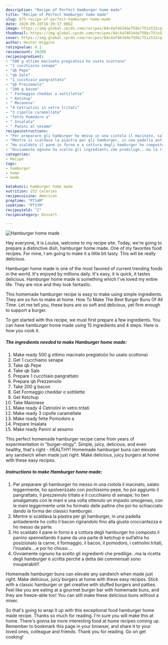 ```yaml
---
description: "Recipe of Perfect Hamburger home made"
title: "Recipe of Perfect Hamburger home made"
slug: 875-recipe-of-perfect-hamburger-home-made
date: 2020-09-28T16:39:17.906Z
image: https://img-global.cpcdn.com/recipes/84c4af4634de758b/751x532cq70/hamburger-home-made-recipe-main-photo.jpg
thumbnail: https://img-global.cpcdn.com/recipes/84c4af4634de758b/751x532cq70/hamburger-home-made-recipe-main-photo.jpg
cover: https://img-global.cpcdn.com/recipes/84c4af4634de758b/751x532cq70/hamburger-home-made-recipe-main-photo.jpg
author: Hester Higgins
ratingvalue: 4.1
reviewcount: 10200
recipeingredient:
- "500 g ottimo macinato pregiatoio ho usato scottona"
- "1 cucchiaino senape"
- "qb Pepe"
- "qb Sale"
- "1 cucchiaio pangrattato"
- "qb Prezzemolo"
- "200 g bacon"
- " Formaggio cheddar o sottilette"
- " Ketchup"
- " Maionese"
- "4 Cetriolini in vetro tritati"
- "3 cipolle caramellate"
- "fette Pomodoro a"
- " Insalata"
- " Panini al sesamo"
recipeinstructions:
- "Per preparare gli hamburger ho messo in una ciotola il macinato, salato leggermente, ho spolverizzato con pochissimo pepe, ho poi aggiunto il pangrattato, il prezzemolo tritato e il cucchiaino di senape; ho ben amalgamato con le mani e una volta ottenuto un impasto omogeneo, con le mani leggermente unte ho formato delle palline che poi ho schiacciato dando la forma dei classici hamburger."
- "Mentre si scaldava la piastra per gli hamburger, in una padella antiaderente ho cotto il bacon rigirandolo fino alla giusta croccantezza e ho messo da parte."
- "Ho scaldato il pane in forno e a cottura degli hamburger ho composto il panino spennellando il pane da una parte di ketchup e sull’altra ho posizionato la carne, il formaggio, il bacon, il pomodoro, i cetriolini tritati, l’insalata....e poi ho chiuso...."
- "Ovviamente ognuno ha scelto gli ingredienti che predilige...ma la ricetta degli hamburger è scritta perché a detta dei commensali sono insuperabili!!"
categories:
- Recipe
tags:
- hamburger
- home
- made

katakunci: hamburger home made 
nutrition: 252 calories
recipecuisine: American
preptime: "PT14M"
cooktime: "PT37M"
recipeyield: "2"
recipecategory: Dessert

---
```



![Hamburger home made](https://img-global.cpcdn.com/recipes/84c4af4634de758b/751x532cq70/hamburger-home-made-recipe-main-photo.jpg)

Hey everyone, it is Louise, welcome to my recipe site. Today, we're going to prepare a distinctive dish, hamburger home made. One of my favorites food recipes. For mine, I am going to make it a little bit tasty. This will be really delicious.

Hamburger home made is one of the most favored of current trending foods in the world. It's enjoyed by millions daily. It's easy, it is quick, it tastes delicious. Hamburger home made is something which I've loved my entire life. They are nice and they look fantastic.

This homemade hamburger recipe is easy to make using simple ingredients. They are so fun to make at home. How To Make The Best Burger Buns Of All Time. Let me tell you, these buns are so soft and delicious, yet firm enough to support a burger.


To get started with this recipe, we must first prepare a few ingredients. You can have hamburger home made using 15 ingredients and 4 steps. Here is how you cook it.

<!--inarticleads1-->

##### The ingredients needed to make Hamburger home made:

1. Make ready 500 g ottimo macinato pregiato(io ho usato scottona)
1. Get 1 cucchiaino senape
1. Take qb Pepe
1. Take qb Sale
1. Prepare 1 cucchiaio pangrattato
1. Prepare qb Prezzemolo
1. Take 200 g bacon
1. Get  Formaggio cheddar o sottilette
1. Get  Ketchup
1. Take  Maionese
1. Make ready 4 Cetriolini in vetro tritati
1. Make ready 3 cipolle caramellate
1. Make ready fette Pomodoro a
1. Prepare  Insalata
1. Make ready  Panini al sesamo


This perfect homemade hamburger recipe came from years of experimentation in &#34;burger-ology&#34;. Simple, juicy, delicious, and even healthy, that&#39;s right - HEALTHY! Homemade hamburger buns can elevate any sandwich when made just right. Make delicious, juicy burgers at home with these easy recipes. 

<!--inarticleads2-->

##### Instructions to make Hamburger home made:

1. Per preparare gli hamburger ho messo in una ciotola il macinato, salato leggermente, ho spolverizzato con pochissimo pepe, ho poi aggiunto il pangrattato, il prezzemolo tritato e il cucchiaino di senape; ho ben amalgamato con le mani e una volta ottenuto un impasto omogeneo, con le mani leggermente unte ho formato delle palline che poi ho schiacciato dando la forma dei classici hamburger.
1. Mentre si scaldava la piastra per gli hamburger, in una padella antiaderente ho cotto il bacon rigirandolo fino alla giusta croccantezza e ho messo da parte.
1. Ho scaldato il pane in forno e a cottura degli hamburger ho composto il panino spennellando il pane da una parte di ketchup e sull’altra ho posizionato la carne, il formaggio, il bacon, il pomodoro, i cetriolini tritati, l’insalata....e poi ho chiuso....
1. Ovviamente ognuno ha scelto gli ingredienti che predilige...ma la ricetta degli hamburger è scritta perché a detta dei commensali sono insuperabili!!


Homemade hamburger buns can elevate any sandwich when made just right. Make delicious, juicy burgers at home with these easy recipes. Stick with a classic hamburger or get creative with stuffed burgers and patties. Feel like you are eating at a gourmet burger bar with homemade buns, and they are freeze-able too! You can still make these delicious buns without a mixer. 

So that's going to wrap it up with this exceptional food hamburger home made recipe. Thanks so much for reading. I'm sure you will make this at home. There's gonna be more interesting food at home recipes coming up. Remember to bookmark this page in your browser, and share it to your loved ones, colleague and friends. Thank you for reading. Go on get cooking!
